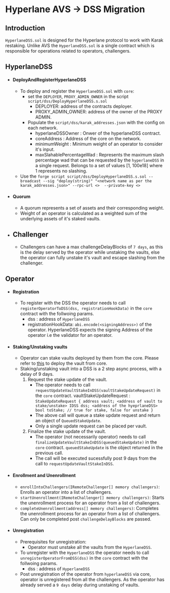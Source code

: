# Hyperlane AVS -> DSS Migration

## Introduction

`HyperlaneDSS.sol` is designed for the Hyperlane protocol to work with Karak restaking. Unlike AVS the `HyperlaneDSS.sol` is a single contract which is responsible for operations related to operators, challengers.

## HyperlaneDSS

- #### DeployAndRegisterHyperlaneDSS
  - To deploy and register the `HyperlaneDSS.sol` with `core`:
    - set the `DEPLOYER`, `PROXY_ADMIN_OWNER` in the script `script/dss/DeployHyperlaneDSS.s.sol`
      - DEPLOYER: address of the contracts deployer.
      - PROXY_ADMIN_OWNER: address of the owner of the PROXY ADMIN.
    - Populate the `script/dss/karak_addresses.json` with the config on each network.
      - hyperlaneDSSOwner : Onwer of the hyperlaneDSS contract.
      - coreAddress : Address of the core on the network.
      - minimumWeight : Minimum weight of an operator to consider it's input.
      - maxSlahablePercentageWad : Represents the maximum slash percentage wad that can be requested by the `hyperlaneDSS` in a single request. Belongs to a set of values [1, 100e18] where 1 represents no slashing.
  - Use the `forge script script/dss/DeployHyperlaneDSS.s.sol --broadcast --sig "deploy(string)" "<network name as per the karak_addresses.json>" --rpc-url <>  --private-key <>`
- #### Quorum

  - A quorum represents a set of assets and their corresponding weight.
  - Weight of an operator is calculated as a weighted sum of the underlying assets of it's staked vaults.

- ## Challenger
  - Challengers can have a max challengeDelayBlocks of `7 days`, as this is the delay served by the operator while unstaking the vaults, else the operator can fully unstake it's vault and escape slashing from the challenger.

## Operator

- #### Registration

  - To register with the DSS the operator needs to call `registerOperatorToDSS(dss, registrationHookData)` in the `core` contract with the follwoing params.
    - dss : address of `HyperlaneDSS`
    - registrationHookData: `abi.encode(<signingAddress>)` of the operator. HyperlaneDSS expects the signing Address of the operator i.e the validator for an operator.

- #### Staking/Unstaking vaults
  - Operator can stake vaults deployed by them from the core. Please refer to [this](https://docs.karak.network/developers/vaults/overview#vaults) to deploy the vault from core.
  - Staking/unstaking vault into a DSS is a 2 step async process, with a delay of 9 days.
    1. Request the stake update of the vault.
       - The operator needs to call `requestUpdateVaultStakeInDSS(vaultStakeUpdateRequest)` in the `core` contract.
         vaultStakeUpdateRequest : `StakeUpdateRequest {
        address vault; <address of vault to stake/unstake>
        IDSS dss; <address of the hyeprlaneDSS>
        bool toStake; // true for stake, false for unstake
    }`
       - The above call will queue a stake update request and return an object of `QueuedStakeUpdate`.
       - Only a single update request can be placed per vault.
    2. Finalize the stake update of the vault.
       - The operator (not necessarily operator) needs to call `finalizeUpdateVaultStakeInDSS(queuedStakeUpdate)` in the `core` contract. `queuedStakeUpdate` is the object returned in the previous call.
       - The call will be executed sucessfully post 9 days from the call to `requestUpdateVaultStakeInDSS`.
- #### Enrollment and Unenrollment

  - `enrollIntoChallengers(IRemoteChallenger[] memory challengers)`: Enrolls an operator into a list of challengers.
  - `startUnenrollment(IRemoteChallenger[] memory challengers)`: Starts the unenrollment process for an operator from a list of challengers.
  - `completeUnenrollment(address[] memory challengers)`: Completes the unenrollment process for an operator from a list of challengers. Can only be completed post `challengeDelayBlocks` are passed.

- #### Unregistration
  - Prerequisites for unregistration:
    - Operator must unstake all the vaults from the `HyperlaneDSS`.
  - To unregister with the `HyperlaneDSS` the operator needs to call `unregisterOperatorFromDSS(dss)` in the `core` contract with the follwoing params.
    - dss : address of `HyperlaneDSS`
  - Post unregistration of the operator from `hyperlaneDSS` via core, operator is unregistered from all the challengers. As the operator has already served a `9 days` delay during unstaking of vaults.
